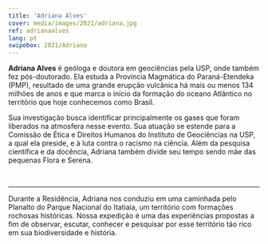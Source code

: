 ```yaml
---
title: 'Adriana Alves'
cover: media/images/2021/adriana.jpg
ref: adrianaalves
lang: pt
swipebox: 2021/Adriana
---
```


**Adriana Alves** é geóloga e doutora em geociências pela USP, onde também fez pós-doutorado. Ela estuda a Província Magmática do Paraná-Etendeka (PMP), resultado de uma grande erupção vulcânica há mais ou menos 134 milhões de anos e que marca o início da formação do oceano Atlântico no território que hoje conhecemos como Brasil.

Sua investigação busca identificar principalmente os gases que foram liberados na atmosfera nesse evento. Sua atuação se estende para a Comissão de Ética e Direitos Humanos do Instituto de Geociências na USP, a qual ela preside, e à luta contra o racismo na ciência. Além da pesquisa científica e da docência, Adriana também divide seu tempo sendo mãe das pequenas Flora e Serena.

<br>

---

Durante a Residência, Adriana nos conduziu em uma caminhada pelo Planalto do Parque Nacional do Itatiaia, um território com formações rochosas históricas. Nossa expedição é uma das experiências propostas a fim de observar, escutar, conhecer e pesquisar por esse território tão rico em sua biodiversidade e história.⠀

<br>